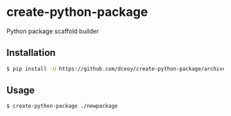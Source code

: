 create-python-package
=====================

Python package scaffold builder

Installation
------------

```sh
$ pip install -U https://github.com/dceoy/create-python-package/archive/master.tar.gz
```

Usage
-----

```sh
$ create-python-package ./newpackage
```
